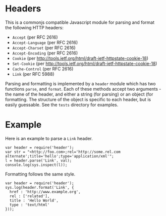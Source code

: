 
# Headers

This is a commonjs compatible Javascript module for parsing and format the following HTTP headers:

* `Accept` (per RFC 2616)
* `Accept-Language` (per RFC 2616)
* `Accept-Charset` (per RFC 2616)
* `Accept-Encoding` (per RFC 2616)
* `Cookie` (per http://tools.ietf.org/html/draft-ietf-httpstate-cookie-18)
* `Set-Cookie` (per http://tools.ietf.org/html/draft-ietf-httpstate-cookie-18)
* `Cache-Control` (per RFC 2616)
* `Link` (per RFC 5988)

Parsing and formatting is implemented by a `header` module which has two functions `parse`, and `format`.
Each of these methods accept two arguments - the name of the header, and either a string (for parsing) or
an object (for formatting. The structure of the object is specific to each header, but is easily
guessable. See the `tests` directory for examples.

# Example

Here is an example to parse a `Link` header.

    var header = require('header');
    var str = "<http://foo.com>;rel='http://some.rel.com alternate';title='hello';type='application/xml'";
    l = header.parse('Link', val);
    console.log(sys.inspect(l));

Formatting follows the same style.

    var header = require('header');
    sys.log(header.format('Link', {
      href : 'http://www.example.org',
      rel : ['related'],
      title : 'Hello World',
      type : 'text/html'
    }));
